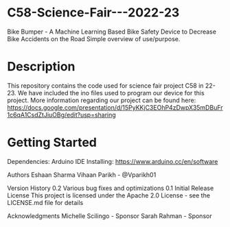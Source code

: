 # C58-Science-Fair---2022-23
Bike Bumper - A Machine Learning Based Bike Safety Device to Decrease Bike Accidents on the Road
Simple overview of use/purpose.

# Description
This repository contains the code used for science fair project C58 in 22-23. We have included the ino files used to program our device for this project. More information regarding our project can be found here: https://docs.google.com/presentation/d/15PyKKjC3EOhP4zDwpX35mDBuFr1c6qA1CsdZtJiuOBg/edit?usp=sharing

# Getting Started
Dependencies: 
Arduino IDE
Installing:
https://www.arduino.cc/en/software

Authors
Eshaan Sharma
Vihaan Parikh - @Vparikh01

Version History
0.2
Various bug fixes and optimizations
0.1
Initial Release
License
This project is licensed under the Apache 2.0 License - see the LICENSE.md file for details

Acknowledgments
Michelle Scilingo - Sponsor
Sarah Rahman - Sponsor
